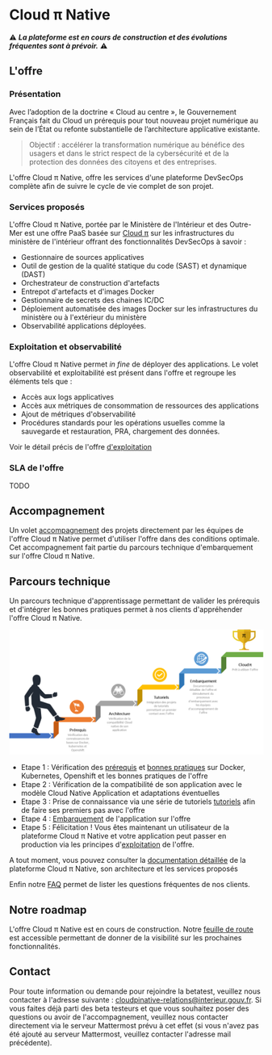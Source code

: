 # Cloud π Native

:warning: __*La plateforme est en cours de construction et des évolutions fréquentes sont à prévoir.*__ :warning:

## L'offre

### Présentation

Avec l’adoption de la doctrine « Cloud au centre », le Gouvernement Français fait du Cloud un prérequis pour tout nouveau projet numérique au sein de l’État ou refonte substantielle de l’architecture applicative existante.

>Objectif : accélérer la transformation numérique au bénéfice des usagers et dans le strict respect de la cybersécurité et de la protection des données des citoyens et des entreprises.

L'offre Cloud π Native, offre les services d'une plateforme DevSecOps complète afin de suivre le cycle de vie complet de son projet.

### Services proposés

L'offre Cloud π Native, portée par le Ministère de l'Intérieur et des Outre-Mer est une offre PaaS basée sur [Cloud π](https://www.numerique.gouv.fr/services/cloud/cloud-interne/) sur les infrastructures du ministère de l'intérieur offrant des fonctionnalités DevSecOps à savoir :

  - Gestionnaire de sources applicatives
  - Outil de gestion de la qualité statique du code (SAST) et dynamique (DAST)
  - Orchestrateur de construction d'artefacts
  - Entrepot d'artefacts et d'images Docker
  - Gestionnaire de secrets des chaines IC/DC
  - Déploiement automatisée des images Docker sur les infrastructures du ministère ou à l'extérieur du ministère
  - Observabilité applications déployées.

### Exploitation et observabilité

L'offre Cloud π Native permet *in fine* de déployer des applications. Le volet observabilité et exploitabilité est présent dans l'offre et regroupe les éléments tels que :
  - Accès aux logs applicatives
  - Accès aux métriques de consommation de ressources des applications
  - Ajout de métriques d'observabilité
  - Procédures standards pour les opérations usuelles comme la sauvegarde et restauration, PRA, chargement des données.

Voir le détail précis de l'offre [d'exploitation ](exploitation.md)




### SLA de l'offre

TODO

## Accompagnement 

Un volet [accompagnement](accompagnement.md) des projets directement par les équipes de l'offre Cloud π Native permet d'utiliser l'offre dans des conditions optimale. Cet accompagnement fait partie du parcours technique d'embarquement sur l'offre Cloud π Native. 

## Parcours technique

Un parcours technique d'apprentissage permettant de valider les prérequis et d'intégrer les bonnes pratiques permet à nos clients d'appréhender l'offre Cloud π Native. 

![parcours_apprentissage](img/parcours_apprentissage.png)

  - Etape 1 : Vérification des [prérequis](prerequisites.md) et [bonnes pratiques](bonnes-pratiques.md) sur Docker, Kubernetes, Openshift et les bonnes pratiques de l'offre
  - Etape 2 : Vérification de la compatibilité de son application avec le modèle Cloud Native Application et adaptations éventuelles
  - Etape 3 : Prise de connaissance via une série de tutoriels [tutoriels](tutorials.md) afin de faire ses premiers pas avec l'offre
  - Etape 4 : [Embarquement](getting-started.md) de l'application sur l'offre
  - Etape 5 : Félicitation ! Vous êtes maintenant un utilisateur de la plateforme Cloud π Native et votre application peut passer en production via les principes d'[exploitation](exploitation.md) de l'offre.


A tout moment, vous pouvez consulter la [documentation détaillée](description-plateforme.md) de la plateforme Cloud π Native, son architecture et les services proposés

Enfin notre [FAQ](faq.md) permet de lister les questions fréquentes de nos clients.
 
## Notre roadmap

L'offre Cloud π Native est en cours de construction. Notre [feuille de route](roadmap.md) est accessible permettant de donner de la visibilité sur les prochaines fonctionnalités. 

## Contact

Pour toute information ou demande pour rejoindre la betatest, veuillez nous contacter à l'adresse suivante : <cloudpinative-relations@interieur.gouv.fr>.
Si vous faites déjà parti des beta testeurs et que vous souhaitez poser des questions ou avoir de l'accompagnement, veuillez nous contacter directement via le serveur Mattermost prévu à cet effet (si vous n'avez pas été ajouté au serveur Mattermost, veuillez contacter l'adresse mail précédente).
